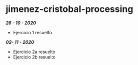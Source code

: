 # jimenez-cristobal-processing

***26 - 10 - 2020***



- Ejercicio 1 resuelto


***02- 11 - 2020***



- Ejercicio 2a resuelto
- Ejercicio 2b resuelto
